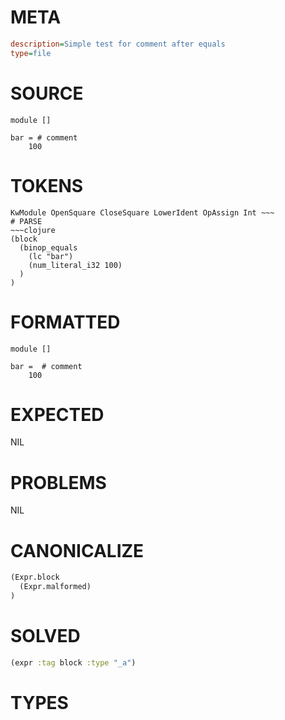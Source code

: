 # META
~~~ini
description=Simple test for comment after equals
type=file
~~~
# SOURCE
~~~roc
module []

bar = # comment
    100
~~~
# TOKENS
~~~text
KwModule OpenSquare CloseSquare LowerIdent OpAssign Int ~~~
# PARSE
~~~clojure
(block
  (binop_equals
    (lc "bar")
    (num_literal_i32 100)
  )
)
~~~
# FORMATTED
~~~roc
module []

bar =  # comment
	100
~~~
# EXPECTED
NIL
# PROBLEMS
NIL
# CANONICALIZE
~~~clojure
(Expr.block
  (Expr.malformed)
)
~~~
# SOLVED
~~~clojure
(expr :tag block :type "_a")
~~~
# TYPES
~~~roc
~~~
